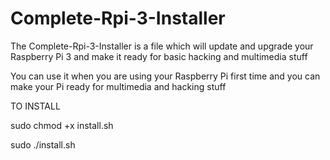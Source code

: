 # Complete-Rpi-3-Installer

The Complete-Rpi-3-Installer is a file which will update and upgrade your Raspberry Pi 3 and make it ready for basic hacking and multimedia stuff

You can use it when you are using your Raspberry Pi first time and you can make your Pi ready for multimedia and hacking stuff

TO INSTALL

sudo chmod +x install.sh

sudo ./install.sh
